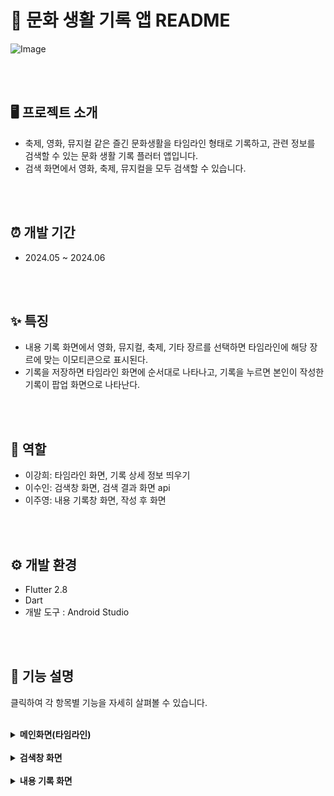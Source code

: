 # :memo: 문화 생활 기록 앱 README

![Image](https://github.com/user-attachments/assets/3aac51f6-cbaa-4e24-9a20-0f7ac5439cdb)

<br>
<br>

## :desktop_computer: 프로젝트 소개
* 축제, 영화, 뮤지컬 같은 즐긴 문화생활을 타임라인 형태로 기록하고, 관련 정보를 검색할 수 있는 문화 생활 기록 플러터 앱입니다.
* 검색 화면에서 영화, 축제, 뮤지컬을 모두 검색할 수 있습니다.

<br>
<br>

## :alarm_clock: 개발 기간
* 2024.05 ~ 2024.06

<br>
<br>

## :sparkles: 특징
- 내용 기록 화면에서 영화, 뮤지컬, 축제, 기타 장르를 선택하면 타임라인에 해당 장르에 맞는 이모티콘으로 표시된다.
- 기록을 저장하면 타임라인 화면에 순서대로 나타나고, 기록을 누르면 본인이 작성한 기록이 팝업 화면으로 나타난다.

<br>
<br>

## :busts_in_silhouette: 역할
- 이강희: 타임라인 화면, 기록 상세 정보 띄우기
- 이수인: 검색창 화면, 검색 결과 화면 api 
- 이주영: 내용 기록창 화면, 작성 후 화면

<br>
<br>

## :gear: 개발 환경
- Flutter 2.8
- Dart
- 개발 도구 : Android Studio

<br>
<br>

## :page_facing_up: 기능 설명
클릭하여 각 항목별 기능을 자세히 살펴볼 수 있습니다.
<br>
<br>

<details>
<summary><b>메인화면(타임라인)</b></summary>

<br>
<br>- 메인화면으로 기록을 타임라인 형태로 나타낸다.
<br>- 오른쪽 하단의 플로팅 액션 버튼으로 새로작성/검색 선택이 가능하다.
<br>- 기록을 클릭하면 상세정보 팝업이 나온다.
<br>

<figure class="half">
  <a href="link"><img src="https://github.com/user-attachments/assets/0adddc1b-2bd2-4e2c-ae2d-a2106fdc44ba" width="180" height="360"/></a>
  <a href="link"><img src="https://github.com/user-attachments/assets/86cbf211-fe92-475e-885c-4cee364d803c" width="180" height="360"/></a>
</figure>




</details>
<br>

<details>
<summary><b>검색창 화면</b></summary>

<br>
<br>- 영화, 축제, 뮤지컬로 분류
<br>- 검색 시 제목, (개봉/시작)날짜, 장소 or 평점을 보여준다.
<br>

<figure class="half">
  <a href="link"><img src="https://github.com/user-attachments/assets/103e6e79-cfd6-42c2-b80d-e51a8742730b" width="180" height="360"/></a>
  <a href="link"><img src="https://github.com/user-attachments/assets/37f44511-c0cf-4e78-9c90-e77249e59605" width="180" height="360"/></a>
</figure>

</details>
<br>


<details>
<summary><b>내용 기록 화면</b></summary>

<br>
<br>- 장르 선택이 가능하고, 평점을 매길 수 있다.
<br>- 해당 화면에서 선택한 장르는 메인화면의 표시 이모지로 이어진다.
<br>

 <a href="link"><img src="https://github.com/user-attachments/assets/5efbd8fa-cdaa-416f-a0e9-1f545767e09f" width="180" height="360"/></a>

</details>
<br>



